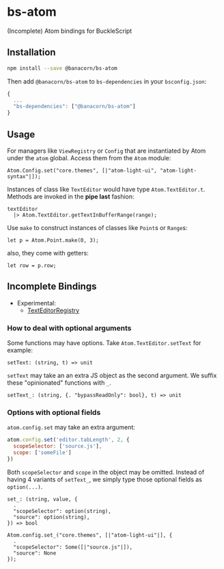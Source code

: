 # bs-atom

(Incomplete) Atom bindings for BuckleScript

## Installation

```bash
npm install --save @banacorn/bs-atom
```

Then add `@banacorn/bs-atom` to `bs-dependencies` in your `bsconfig.json`:

```js
{
  ...
  "bs-dependencies": ["@banacorn/bs-atom"]
}
```

## Usage

For managers like `ViewRegistry` or `Config` that are instantiated by Atom under the `atom` global.
Access them from the `Atom` module:

```reason
Atom.Config.set("core.themes", [|"atom-light-ui", "atom-light-syntax"|]);
```

Instances of class like `TextEditor` would have type `Atom.TextEditor.t`.
Methods are invoked in the  **pipe last** fashion:

```reason
textEditor
  |> Atom.TextEditor.getTextInBufferRange(range);
```

Use `make` to construct instances of classes like `Point`s or `Range`s:

```reason
let p = Atom.Point.make(0, 3);
```

also, they come with getters:

```reason
let row = p.row;
```

## Incomplete Bindings

* Experimental:
  * [TextEditorRegistry](https://github.com/atom/atom/blob/v1.40.0/src/text-editor-registry.js)

### How to deal with optional arguments

Some functions may have options. Take `Atom.TextEditor.setText` for example:

```
setText: (string, t) => unit
```

`setText` may take an an extra JS object as the second argument. We suffix these "opinionated" functions with `_`.

```
setText_: (string, {. "bypassReadOnly": bool}, t) => unit
```

### Options with optional fields

`atom.config.set` may take an extra argument:

```js
atom.config.set('editor.tabLength', 2, {
  scopeSelector: ['source.js'],
  scope: ['someFile']
})
```

Both `scopeSelector` and `scope` in the object may be omitted.
Instead of having 4 variants of `setText_`, we simply type those optional fields as `option(...)`.

```reason
set_: (string, value, {
  .
  "scopeSelector": option(string),
  "source": option(string),
}) => bool
```

```reason
Atom.config.set_("core.themes", [|"atom-light-ui"|], {
  .
  "scopeSelector": Some([|"source.js"|]),
  "source": None
});
```
